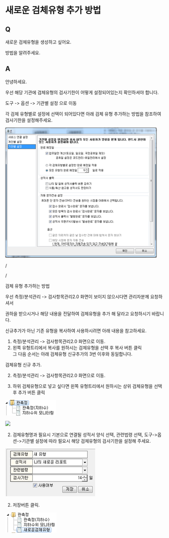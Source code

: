 # 새로운 검체유형 추가 방법

## Q

새로운 검체유형을 생성하고 싶어요.

방법을 알려주세요.

## A

안녕하세요.

우선 해당 기관에 검체유형의 검사기한이 어떻게 설정되어있는지 확인하셔야 합니다.

도구 -&gt; 옵션 -&gt; 기관별 설정 으로 이동

각 검체 유형별로 설정에 선택이 되어있다면 아래 검체 유형 추가하는 방법을 참조하여 검사기한을 설정해주세요.

![](../.gitbook/assets/01-_%20%288%29.png)

/

/

검체 유형 추가하는 방법

우선 측정/분석관리 -&gt; 검사항목관리2.0 화면이 보이지 않으시다면 관리자분께 요청하셔서

권하을 받으시거나 해당 내용을 전달하여 검체유형을 추가 해 달라고 요청하시기 바랍니다.

신규추가가 아닌 기존 유형을 복사하여 사용하시려면 아래 내용을 참고하세요.  
1. 측정/분석관리 -&gt; 검사항목관리2.0 화면으로 이동.  
1. 왼쪽 유형트리에서 복사를 원하시는 검체유형을 선택 후 복사 버튼 클릭  
그 다음 순서는 아래 검체유형 신규추가의 3번 이후와 동일합니다.

검체유형 신규 추가.

2. 측정/분석관리 -&gt; 검사항목관리2.0 화면으로 이동.

2. 하위 검체유형으로 넣고 싶다면 왼쪽 유형트리에서 원하시는 상위 검체유형을 선택 후 추가 버튼 클릭

![](../.gitbook/assets/02-_%20%281%29.png)

![](https://github.com/wooritech/ilab-user-manual/tree/dc2557ca13b72c21cc07884c110e4e7920bff543/assets/faq/004-17/3유형트리_추가버튼.png)

2. 검체유형명과 필요시 기본으로 연결될 성적서 양식 선택, 관련법령 선택, 도구-&gt;옵션-&gt;기관별 설정에 따라 필요시 해당 검체유형의 검사기한을 설정해 주세요.

![](../.gitbook/assets/04%20%289%29.png)

2. 저장버튼 클릭.

![](../.gitbook/assets/05-_.png)

